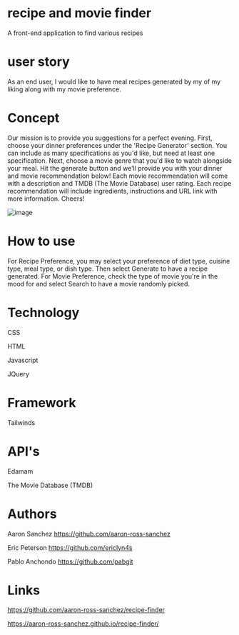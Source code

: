# recipe and movie finder
A front-end application to find various recipes

# user story
As an end user, I would like to have meal recipes generated by my of my liking along with my movie preference.

# Concept
Our mission is to provide you suggestions for a perfect evening. First, choose your dinner preferences under the 'Recipe Generator' section. You can include as many specifications as you'd like, but need at least one specification. Next, choose a movie genre that you'd like to watch alongside your meal. Hit the generate button and we'll provide you with your dinner and movie recommendation below! Each movie recommendation will come with a description and TMDB (The Movie Database) user rating. Each recipe recommendation will include ingredients, instructions and URL link with more information. Cheers!

![image](https://github.com/aaron-ross-sanchez/recipe-finder/assets/136914192/1aaf1a41-69c1-423c-9e4b-1794c1c72670)

# How to use
For Recipe Preference, you may select your preference of diet type, cuisine type, meal type, or dish type. Then select Generate to have a recipe generated.
For Movie Preference, check the type of movie you're in the mood for and select Search to have a movie randomly picked.

# Technology
CSS

HTML

Javascript

JQuery

# Framework
Tailwinds

# API's
Edamam

The Movie Database (TMDB)

# Authors
Aaron Sanchez
https://github.com/aaron-ross-sanchez

Eric Peterson
https://github.com/ericlyn4s

Pablo Anchondo
https://github.com/pabgit

# Links
https://github.com/aaron-ross-sanchez/recipe-finder

https://aaron-ross-sanchez.github.io/recipe-finder/

